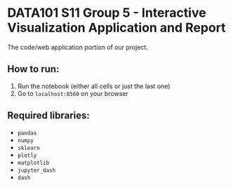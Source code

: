 # DATA101 S11 Group 5 - Interactive Visualization Application and Report

The code/web application portion of our project.

## How to run:
1. Run the notebook (either all cells or just the last one)
2. Go to ```localhost:8560``` on your browser

## Required libraries:
- `pandas`
- `numpy`
- `sklearn`
- `plotly`
- `matplotlib`
- `jupyter_dash`
- `dash`
